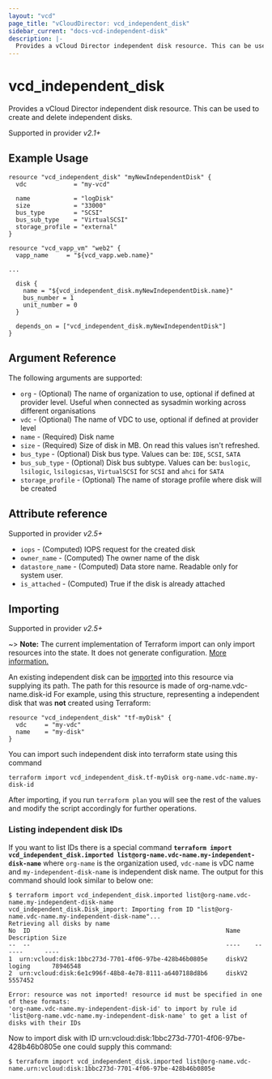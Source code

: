 ```yaml
---
layout: "vcd"
page_title: "vCloudDirector: vcd_independent_disk"
sidebar_current: "docs-vcd-independent-disk"
description: |-
  Provides a vCloud Director independent disk resource. This can be used to create and delete independent disks.
---
```


# vcd\_independent\_disk

Provides a vCloud Director independent disk resource. This can be used to create and delete independent disks.

Supported in provider *v2.1+*

## Example Usage

```
resource "vcd_independent_disk" "myNewIndependentDisk" {  
  vdc             = "my-vcd"
  
  name            = "logDisk"
  size            = "33000"
  bus_type        = "SCSI"
  bus_sub_type    = "VirtualSCSI"
  storage_profile = "external"
}

resource "vcd_vapp_vm" "web2" {
  vapp_name     = "${vcd_vapp.web.name}"

...
  
  disk {
    name = "${vcd_independent_disk.myNewIndependentDisk.name}"
    bus_number = 1
    unit_number = 0
  }

  depends_on = ["vcd_independent_disk.myNewIndependentDisk"]
}
```

## Argument Reference

The following arguments are supported:

* `org` - (Optional) The name of organization to use, optional if defined at provider level. Useful when connected as sysadmin working across different organisations
* `vdc` - (Optional) The name of VDC to use, optional if defined at provider level
* `name` - (Required) Disk name
* `size` - (Required) Size of disk in MB. On read this values isn't refreshed.
* `bus_type` - (Optional) Disk bus type. Values can be: `IDE`, `SCSI`, `SATA` 
* `bus_sub_type` - (Optional) Disk bus subtype. Values can be: `buslogic`, `lsilogic`, `lsilogicsas`, `VirtualSCSI` for `SCSI` and `ahci` for `SATA`
* `storage_profile` - (Optional) The name of storage profile where disk will be created

## Attribute reference

Supported in provider *v2.5+*

* `iops` - (Computed) IOPS request for the created disk
* `owner_name` - (Computed) The owner name of the disk
* `datastore_name` - (Computed) Data store name. Readable only for system user.
* `is_attached` - (Computed) True if the disk is already attached

## Importing

Supported in provider *v2.5+*

~> **Note:** The current implementation of Terraform import can only import resources into the state. It does not generate
configuration. [More information.][docs-import]

An existing independent disk can be [imported][docs-import] into this resource via supplying its path.
The path for this resource is made of org-name.vdc-name.disk-id
For example, using this structure, representing a independent disk that was **not** created using Terraform:

```hcl
resource "vcd_independent_disk" "tf-myDisk" {
  vdc     = "my-vdc"
  name    = "my-disk"
}
```

You can import such independent disk into terraform state using this command

```
terraform import vcd_independent_disk.tf-myDisk org-name.vdc-name.my-disk-id
```

[docs-import]:https://www.terraform.io/docs/import/

After importing, if you run `terraform plan` you will see the rest of the values and modify the script accordingly for
further operations.

### Listing independent disk IDs

If you want to list IDs there is a special command **`terraform import vcd_independent_disk.imported list@org-name.vdc-name.my-independent-disk-name`**
where `org-name` is the organization used, `vdc-name` is vDC name and `my-independent-disk-name`
is independent disk name. The output for this command should look similar to below one:

```shell
$ terraform import vcd_independent_disk.imported list@org-name.vdc-name.my-independent-disk-name
vcd_independent_disk.Disk_import: Importing from ID "list@org-name.vdc-name.my-independent-disk-name"...
Retrieving all disks by name
No  ID                                                      Name    Description Size
--  --                                                      ----    ------      ----
1  urn:vcloud:disk:1bbc273d-7701-4f06-97be-428b46b0805e     diskV2  loging      78946548
2  urn:vcloud:disk:6e1c996f-48b8-4e78-8111-a6407188d8b6     diskV2              5557452

Error: resource was not imported! resource id must be specified in one of these formats:
'org-name.vdc-name.my-independent-disk-id' to import by rule id
'list@org-name.vdc-name.my-independent-disk-name' to get a list of disks with their IDs
```

Now to import disk with ID urn:vcloud:disk:1bbc273d-7701-4f06-97be-428b46b0805e one could supply this command:

```shell
$ terraform import vcd_independent_disk.imported list@org-name.vdc-name.urn:vcloud:disk:1bbc273d-7701-4f06-97be-428b46b0805e
```